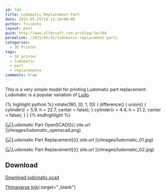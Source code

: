 ```yaml
---
id: 744
title: Ludomatic Replacement Part
date: 2015-05-25T19:13:16+00:00
author: fvicente
layout: post
guid: http://www.alfersoft.com.ar/blog/?p=744
permalink: /2015/05/25/ludomatic-replacement-part/
categories:
  - 3D Printer
tags:
  - 3d printer
  - ludomatic
  - part
  - replacemente
comments: true
---
```

This is a very simple model for printing Ludomatic part replacement. Ludomatic is a popular variation of [Ludo](http://es.wikipedia.org/wiki/Ludo).

{% highlight python %}
rotate(180, [0, 1, 0]) {
	difference() {
		union() {
			cylinder(r = 5.9, h = 22.7, center = false);
		}
		cylinder(r = 4.4, h = 21.2, center = false);
	}
}
{% endhighlight %}

[<img src="{{ site.url }}/images/ludomatic_openscad.png" alt="Ludomatic Part OpenSCAD"/>]({{ site.url }}/images/ludomatic_openscad.png)

[<img src="{{ site.url }}/images/ludomatic_01.jpg" alt="Ludomatic Part Replacement"/>]({{ site.url }}/images/ludomatic_01.jpg)

[<img src="{{ site.url }}/images/ludomatic_02.jpg" alt="Ludomatic Part Replacement"/>]({{ site.url }}/images/ludomatic_02.jpg)

## Download

<a title="Download ludomatic.scad" markdown="0" href="{{ site.url }}/files/ludomatic.scad" class="btn">Download ludomatic.scad</a>

[Thingiverse link](http://www.thingiverse.com/thing:847407){:target="_blank"}
